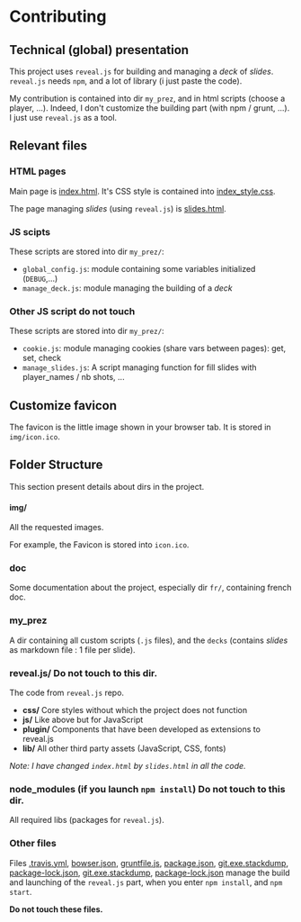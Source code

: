 # Contributing

## Technical (global) presentation
This project uses `reveal.js` for building and managing a *deck* of *slides*. `reveal.js` needs `npm`, and 
a lot of library (i just paste the code). 

My contribution is contained into dir `my_prez`, and in html scripts (choose a player, ...). Indeed, I don't
customize the building part (with npm / grunt, ...). I just use `reveal.js` as a tool.

## Relevant files

### HTML pages
Main page is [index.html](index.html). It's CSS style is contained into
[index_style.css](index_style.css).

The page managing *slides* (using `reveal.js`) is [slides.html](slides.html).

### JS scipts
These scripts are stored into dir `my_prez/`:
* `global_config.js`: module containing some variables initialized (`DEBUG`,...)
* `manage_deck.js`: module managing the building of a *deck*

### Other JS script **do not touch**
These scripts are stored into dir `my_prez/`:
* `cookie.js`: module managing cookies (share vars between pages): get, set, check
* `manage_slides.js`: A script managing function for fill slides with player_names / nb shots, ...

## Customize favicon
The favicon is the little image shown in your browser tab. It is stored in `img/icon.ico`.

## Folder Structure
This section present details about dirs in the project.

#### img/
All the requested images.

For example, the Favicon is stored into `icon.ico`.

### doc
Some documentation about the project, especially dir `fr/`, containing french doc.

### my_prez
A dir containing all custom scripts (`.js` files), and the `decks` (contains *slides* as markdown file
 : 1 file per slide).
 
### reveal.js/ **Do not touch to this dir.**
The code from `reveal.js` repo.

- **css/** Core styles without which the project does not function
- **js/** Like above but for JavaScript
- **plugin/** Components that have been developed as extensions to reveal.js
- **lib/** All other third party assets (JavaScript, CSS, fonts)

*Note: I have changed `index.html` by `slides.html` in all the code.*

### node_modules (if you launch `npm install`) **Do not touch to this dir.**
All required libs (packages for `reveal.js`).

### Other files
Files [.travis.yml](.travis.yml), [bowser.json](bower.json), [gruntfile.js](gruntfile.js), 
[package.json](package.json), [git.exe.stackdump](git.exe.stackdump),
[package-lock.json](package-lock.json), [git.exe.stackdump](git.exe.stackdump),
[package-lock.json](package-lock.json) manage the build and launching of the `reveal.js` part, 
when you enter `npm install`, and `npm start`.

**Do not touch these files.**